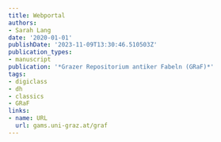```yaml
---
title: Webportal
authors:
- Sarah Lang
date: '2020-01-01'
publishDate: '2023-11-09T13:30:46.510503Z'
publication_types:
- manuscript
publication: '*Grazer Repositorium antiker Fabeln (GRaF)*'
tags:
- digiclass
- dh
- classics
- GRaF
links:
- name: URL
  url: gams.uni-graz.at/graf
---
```

